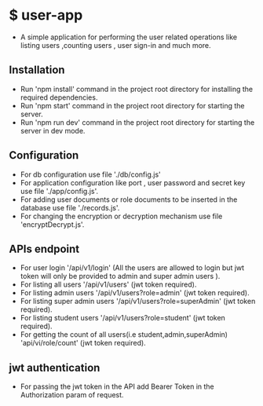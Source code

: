 
# $ user-app

* A simple application for performing the user related operations like listing users ,counting users , user sign-in and much more.

## Installation

* Run 'npm install' command in the project root directory for installing the required dependencies.
* Run 'npm start' command in the project root directory for starting the server.
* Run 'npm run dev' command in the project root directory for starting the server in dev mode.

## Configuration

* For db configuration use file './db/config.js'
* For application configuration like port , user password and secret key use file './app/config.js'.
* For adding user documents or role documents to be inserted in the database use file './records.js'.
* For changing the encryption or decryption mechanism use file 'encryptDecrypt.js'.

## APIs endpoint

* For user login '/api/v1/login' (All the users are allowed to login but jwt token will only be provided to admin and super admin users ).
* For listing all users '/api/v1/users' (jwt token required).
* For listing admin users '/api/v1/users?role=admin' (jwt token required).
* For listing super admin users '/api/v1/users?role=superAdmin' (jwt token required).
* For listing student users '/api/v1/users?role=student' (jwt token required).
* For getting the count of all users(i.e student,admin,superAdmin) 'api/vi/role/count' (jwt token required).

## jwt authentication

* For passing the jwt token in the API add Bearer Token in the Authorization param of request.